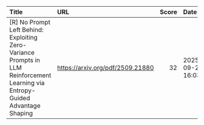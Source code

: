 | Title                                                                                                                          | URL                              |   Score | Date                |
|:-------------------------------------------------------------------------------------------------------------------------------|:---------------------------------|--------:|:--------------------|
| [R] No Prompt Left Behind: Exploiting Zero-Variance Prompts in LLM Reinforcement Learning via Entropy-Guided Advantage Shaping | https://arxiv.org/pdf/2509.21880 |      32 | 2025-09-29 16:03:37 |